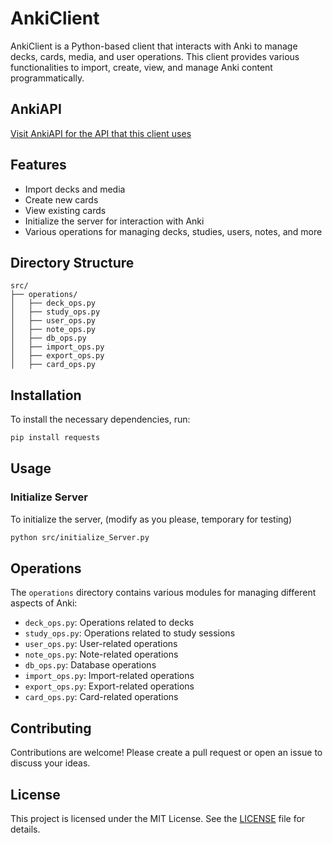# AnkiClient

AnkiClient is a Python-based client that interacts with Anki to manage decks, cards, media, and user operations. This client provides various functionalities to import, create, view, and manage Anki content programmatically.

## AnkiAPI
[Visit AnkiAPI for the API that this client uses](https://github.com/ChaseKolozsy/AnkiAPI)

## Features

- Import decks and media
- Create new cards
- View existing cards
- Initialize the server for interaction with Anki
- Various operations for managing decks, studies, users, notes, and more

## Directory Structure

```
src/
├── operations/
│   ├── deck_ops.py
│   ├── study_ops.py
│   ├── user_ops.py
│   ├── note_ops.py
│   ├── db_ops.py
│   ├── import_ops.py
│   ├── export_ops.py
│   ├── card_ops.py
```

## Installation

To install the necessary dependencies, run:

```sh
pip install requests 
```

## Usage

### Initialize Server

To initialize the server, (modify as you please, temporary for testing)

```sh
python src/initialize_Server.py
```


## Operations

The `operations` directory contains various modules for managing different aspects of Anki:

- `deck_ops.py`: Operations related to decks
- `study_ops.py`: Operations related to study sessions
- `user_ops.py`: User-related operations
- `note_ops.py`: Note-related operations
- `db_ops.py`: Database operations
- `import_ops.py`: Import-related operations
- `export_ops.py`: Export-related operations
- `card_ops.py`: Card-related operations

## Contributing

Contributions are welcome! Please create a pull request or open an issue to discuss your ideas.

## License

This project is licensed under the MIT License. See the [LICENSE](LICENSE) file for details.
